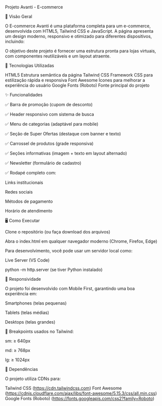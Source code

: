 Projeto Avanti - E-commerce 

📌 Visão Geral

O E-commerce Avanti é uma plataforma completa para um e-commerce, desenvolvida com HTML5, Tailwind CSS e JavaScript. A página apresenta um design moderno, responsivo e otimizado para diferentes dispositivos, incluindo:

O objetivo deste projeto é fornecer uma estrutura pronta para lojas virtuais, com componentes reutilizáveis e um layout atraente.

🚀 Tecnologias Utilizadas

HTML5	Estrutura semântica da página
Tailwind CSS	Framework CSS para estilização rápida e responsiva
Font Awesome	Ícones para melhorar a experiência do usuário
Google Fonts (Roboto)	Fonte principal do projeto

✨ Funcionalidades

✅ Barra de promoção (cupom de desconto)

✅ Header responsivo com sistema de busca

✅ Menu de categorias (adaptável para mobile)

✅ Seção de Super Ofertas (destaque com banner e texto)

✅ Carrossel de produtos (grade responsiva)

✅ Seções informativas (imagem + texto em layout alternado)

✅ Newsletter (formulário de cadastro)

✅ Rodapé completo com:

Links institucionais

Redes sociais

Métodos de pagamento

Horário de atendimento

🖥️ Como Executar

Clone o repositório (ou faça download dos arquivos)

Abra o index.html em qualquer navegador moderno (Chrome, Firefox, Edge)

Para desenvolvimento, você pode usar um servidor local como:

Live Server (VS Code)

python -m http.server (se tiver Python instalado)

📱 Responsividade

O projeto foi desenvolvido com Mobile First, garantindo uma boa experiência em:

Smartphones (telas pequenas)

Tablets (telas médias)

Desktops (telas grandes)

🔹 Breakpoints usados no Tailwind:

sm: ≥ 640px

md: ≥ 768px

lg: ≥ 1024px

🔌 Dependências

O projeto utiliza CDNs para:

Tailwind CSS (https://cdn.tailwindcss.com)
Font Awesome (https://cdnjs.cloudflare.com/ajax/libs/font-awesome/5.15.3/css/all.min.css)
Google Fonts (Roboto) (https://fonts.googleapis.com/css2?family=Roboto)
